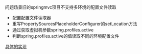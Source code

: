 问题场景旧的springmvc项目不支持多环境的配置文件读取

- 配置配置文件读取器
- 重写PropertySourcesPlaceholderConfigurer的setLocation方法
- 通过获取虚拟机参数spring.profiles.active
- 判断spring.profiles.active的值读取不同的环境配置文件

[具体的实现](https://github.com/cdigho/springmvc-self-config.git)